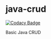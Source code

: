 # java-crud

[![Codacy Badge](https://api.codacy.com/project/badge/Grade/7993bb548f734e6f8316b02e8433c228)](https://app.codacy.com/manual/hiwijaya/java-crud?utm_source=github.com&utm_medium=referral&utm_content=hiwijaya/java-crud&utm_campaign=Badge_Grade_Dashboard)

Basic Java CRUD
